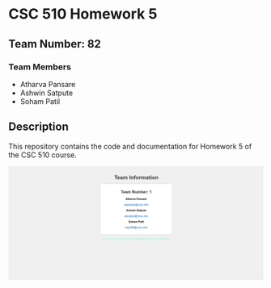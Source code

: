 # CSC 510 Homework 5

## Team Number: 82

### Team Members

- Atharva Pansare
- Ashwin Satpute
- Soham Patil

## Description

This repository contains the code and documentation for Homework 5 of the CSC 510 course.

![Screen Snap of index.html](screenshot/index_screensnap.png)
